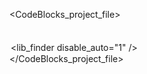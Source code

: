 <?xml version="1.0" encoding="UTF-8" standalone="yes" ?>
<CodeBlocks_project_file>
	<FileVersion major="1" minor="6" />
	<Project>
		<Option title="activity1" />
		<Option pch_mode="2" />
		<Option compiler="avr-gcc" />
		<Build>
			<Target title="Debug">
				<Option output="bin/Debug/activity1.elf" prefix_auto="1" extension_auto="0" />
				<Option working_dir="" />
				<Option object_output="obj/Debug/" />
				<Option type="5" />
				<Option compiler="avr-gcc" />
				<Compiler>
					<Add option="-g" />
				</Compiler>
			</Target>
			<Target title="Release">
				<Option output="bin/Release/activity1.elf" prefix_auto="1" extension_auto="0" />
				<Option working_dir="" />
				<Option object_output="obj/Release/" />
				<Option type="5" />
				<Option compiler="avr-gcc" />
				<Compiler>
					<Add option="-Os" />
				</Compiler>
			</Target>
			<Environment>
				<Variable name="MCU" value="atmega328" />
			</Environment>
		</Build>
		<Compiler>
			<Add option="-Wall" />
			<Add option="-mmcu=atmega328" />
			<Add option="-DF_CPU=16000000UL" />
		</Compiler>
		<Linker>
			<Add option="-mmcu=atmega328" />
			<Add option="-Wl,-Map=$(TARGET_OUTPUT_DIR)$(TARGET_OUTPUT_BASENAME).map,--cref" />
		</Linker>
		<ExtraCommands>
			<Add after='cmd /c &quot;avr-objdump -h -S $(TARGET_OUTPUT_FILE) &gt; $(TARGET_OUTPUT_DIR)$(TARGET_OUTPUT_BASENAME).lss&quot;' />
			<Add after="avr-objcopy -R .eeprom -R .fuse -R .lock -R .signature -O ihex $(TARGET_OUTPUT_FILE) $(TARGET_OUTPUT_DIR)$(TARGET_OUTPUT_BASENAME).hex" />
			<Add after="avr-objcopy --no-change-warnings -j .eeprom --change-section-lma .eeprom=0 -O ihex $(TARGET_OUTPUT_FILE) $(TARGET_OUTPUT_DIR)$(TARGET_OUTPUT_BASENAME).eep" />
			<Add after="avr-objcopy --no-change-warnings -j .lock --change-section-lma .lock=0 -O ihex $(TARGET_OUTPUT_FILE) $(TARGET_OUTPUT_DIR)$(TARGET_OUTPUT_BASENAME).lock" />
			<Add after="avr-objcopy --no-change-warnings -j .signature --change-section-lma .signature=0 -O ihex $(TARGET_OUTPUT_FILE) $(TARGET_OUTPUT_DIR)$(TARGET_OUTPUT_BASENAME).sig" />
			<Add after="avr-objcopy --no-change-warnings -j .fuse --change-section-lma .fuse=0 -O ihex $(TARGET_OUTPUT_FILE) $(TARGET_OUTPUT_DIR)$(TARGET_OUTPUT_BASENAME).fuse" />
			<Add after="srec_cat $(TARGET_OUTPUT_DIR)$(TARGET_OUTPUT_BASENAME).fuse -Intel -crop 0x00 0x01 -offset  0x00 -O $(TARGET_OUTPUT_DIR)$(TARGET_OUTPUT_BASENAME).lfs -Intel " />
			<Add after="srec_cat $(TARGET_OUTPUT_DIR)$(TARGET_OUTPUT_BASENAME).fuse -Intel -crop 0x01 0x02 -offset -0x01 -O $(TARGET_OUTPUT_DIR)$(TARGET_OUTPUT_BASENAME).hfs -Intel " />
			<Add after="srec_cat $(TARGET_OUTPUT_DIR)$(TARGET_OUTPUT_BASENAME).fuse -Intel -crop 0x02 0x03 -offset -0x02 -O $(TARGET_OUTPUT_DIR)$(TARGET_OUTPUT_BASENAME).efs -Intel " />
		</ExtraCommands>
		<Unit filename="fuse.c">
			<Option compilerVar="CC" />
		</Unit>
		<Unit filename="main.c">
			<Option compilerVar="CC" />
		</Unit>
		<Extensions>
			<lib_finder disable_auto="1" />
		</Extensions>
	</Project>
</CodeBlocks_project_file>
